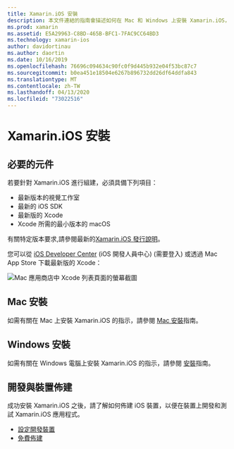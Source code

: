 ```yaml
---
title: Xamarin.iOS 安裝
description: 本文件連結的指南會描述如何在 Mac 和 Windows 上安裝 Xamarin.iOS，以及如何佈建裝置以供測試。
ms.prod: xamarin
ms.assetid: E5A29963-C8BD-465B-BFC1-7FAC9CC64BD3
ms.technology: xamarin-ios
author: davidortinau
ms.author: daortin
ms.date: 10/16/2019
ms.openlocfilehash: 76696c094634c90fc0f9d445b932e04f53bc87c7
ms.sourcegitcommit: b0ea451e18504e6267b896732dd26df64ddfa843
ms.translationtype: MT
ms.contentlocale: zh-TW
ms.lasthandoff: 04/13/2020
ms.locfileid: "73022516"
---
```

# <a name="xamarinios-installation"></a>Xamarin.iOS 安裝

## <a name="required-components"></a>必要的元件

若要針對 Xamarin.iOS 進行組建，必須具備下列項目：

- 最新版本的視覺工作室
- 最新的 iOS SDK
- 最新版的 Xcode
- Xcode 所需的最小版本的 macOS

有關特定版本要求,請參閱最新的[Xamarin.iOS 發行說明](/xamarin/ios/release-notes/)。

您可以從 [iOS Developer Center](https://developer.apple.com/devcenter/ios/index.action#downloads) \(iOS 開發人員中心\) (需要登入) 或透過 Mac App Store 下載最新版的 Xcode：

![Mac 應用商店中 Xcode 列表頁面的螢幕截圖](images/xcode.png "Mac App Store 中的 Xcode")

## <a name="mac-installation"></a>Mac 安裝

如需有關在 Mac 上安裝 Xamarin.iOS 的指示，請參閱 [Mac 安裝](https://docs.microsoft.com/visualstudio/mac/installation)指南。

## <a name="windows-installation"></a>Windows 安裝

如需有關在 Windows 電腦上安裝 Xamarin.iOS 的指示，請參閱 [ 安裝](~/ios/get-started/installation/windows/index.md)指南。

## <a name="development-and-device-provisioning"></a>開發與裝置佈建

成功安裝 Xamarin.iOS 之後，請了解如何佈建 iOS 裝置，以便在裝置上開發和測試 Xamarin.iOS 應用程式。

- [設定開發裝置](device-provisioning/index.md)
- [免費佈建](~/ios/get-started/installation/device-provisioning/free-provisioning.md)
